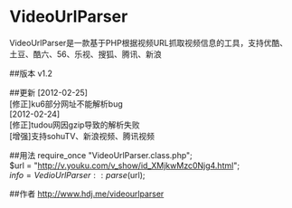 VideoUrlParser
==============

VideoUrlParser是一款基于PHP根据视频URL抓取视频信息的工具，支持优酷、土豆、酷六、56、乐视、搜狐、腾讯、新浪

##版本
v1.2

##更新
[2012-02-25]  
[修正]ku6部分网址不能解析bug  
[2012-02-24]  
[修正]tudou网因gzip导致的解析失败  
[增强]支持sohuTV、新浪视频、腾讯视频

##用法
require_once "VideoUrlParser.class.php";  
$url = "http://v.youku.com/v_show/id_XMjkwMzc0Njg4.html";  
$info = VedioUrlParser::parse($url);

##作者
http://www.hdj.me/videourlparser
